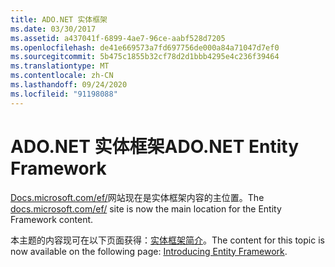 ```yaml
---
title: ADO.NET 实体框架
ms.date: 03/30/2017
ms.assetid: a437041f-6899-4ae7-96ce-aabf528d7205
ms.openlocfilehash: de41e669573a7fd697756de000a84a71047d7ef0
ms.sourcegitcommit: 5b475c1855b32cf78d2d1bbb4295e4c236f39464
ms.translationtype: MT
ms.contentlocale: zh-CN
ms.lasthandoff: 09/24/2020
ms.locfileid: "91198088"
---
```

# <a name="adonet-entity-framework"></a><span data-ttu-id="37b04-102">ADO.NET 实体框架</span><span class="sxs-lookup"><span data-stu-id="37b04-102">ADO.NET Entity Framework</span></span>

<span data-ttu-id="37b04-103">[Docs.microsoft.com/ef/](/ef/)网站现在是实体框架内容的主位置。</span><span class="sxs-lookup"><span data-stu-id="37b04-103">The [docs.microsoft.com/ef/](/ef/) site is now the main location for the Entity Framework content.</span></span>  
  
 <span data-ttu-id="37b04-104">本主题的内容现可在以下页面获得：[实体框架简介](/ef/ef6/get-started)。</span><span class="sxs-lookup"><span data-stu-id="37b04-104">The content for this topic is now available on the following page: [Introducing Entity Framework](/ef/ef6/get-started).</span></span>
